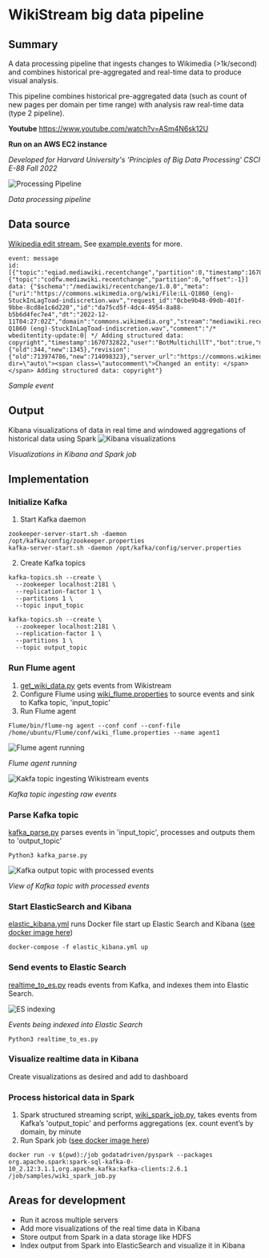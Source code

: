 # WikiStream big data pipeline

## Summary
A data processing pipeline that ingests changes to Wikimedia (>1k/second) and combines historical pre-aggregated and real-time data to produce visual analysis.

This pipeline combines historical pre-aggregated data (such as count of new pages per domain per time range) with analysis raw real-time data (type 2 pipeline).

**Youtube**
https://www.youtube.com/watch?v=ASm4N6sk12U


**Run on an AWS EC2 instance**

_Developed for Harvard University's 'Principles of Big Data Processing' CSCI E-88 Fall 2022_

![Processing Pipeline](assets/pipeline_reduced.png)

*Data processing pipeline*

## Data source
[Wikipedia edit stream.](https://wikitech.wikimedia.org/wiki/Event_Platform/EventStreams) See [example.events](example.events) for more.

```
event: message
id: [{"topic":"eqiad.mediawiki.recentchange","partition":0,"timestamp":1670732822001},{"topic":"codfw.mediawiki.recentchange","partition":0,"offset":-1}]
data: {"$schema":"/mediawiki/recentchange/1.0.0","meta":{"uri":"https://commons.wikimedia.org/wiki/File:LL-Q1860_(eng)-StuckInLagToad-indiscretion.wav","request_id":"0cbe9b48-09db-401f-9bbe-8cd8e1c6d220","id":"da75cd5f-4dc4-4954-8a88-b5b6d4fec7e4","dt":"2022-12-11T04:27:02Z","domain":"commons.wikimedia.org","stream":"mediawiki.recentchange","topic":"eqiad.mediawiki.recentchange","partition":0,"offset":4369496612},"id":2071131497,"type":"edit","namespace":6,"title":"File:LL-Q1860 (eng)-StuckInLagToad-indiscretion.wav","comment":"/* wbeditentity-update:0| */ Adding structured data: copyright","timestamp":1670732822,"user":"BotMultichillT","bot":true,"minor":false,"patrolled":true,"length":{"old":344,"new":1345},"revision":{"old":713974786,"new":714098323},"server_url":"https://commons.wikimedia.org","server_name":"commons.wikimedia.org","server_script_path":"/w","wiki":"commonswiki","parsedcomment":"‎<span dir=\"auto\"><span class=\"autocomment\">Changed an entity: </span></span> Adding structured data: copyright"}
```
*Sample event*
## Output
Kibana visualizations of data in real time and windowed aggregations of historical data using Spark
![Kibana visualizations](assets/outputs.png)

*Visualizations in Kibana and Spark job*
## Implementation
### Initialize Kafka

1. Start Kafka daemon

```
zookeeper-server-start.sh -daemon /opt/kafka/config/zookeeper.properties
kafka-server-start.sh -daemon /opt/kafka/config/server.properties
```

2. Create Kafka topics

```
kafka-topics.sh --create \
  --zookeeper localhost:2181 \
  --replication-factor 1 \
  --partitions 1 \
  --topic input_topic

kafka-topics.sh --create \
  --zookeeper localhost:2181 \
  --replication-factor 1 \
  --partitions 1 \
  --topic output_topic
```
### Run Flume agent

1. [get_wiki_data.py](get_wiki_data.py) gets events from Wikistream 
2. Configure Flume using [wiki_flume.properties](wiki_flume.properties) to source events and sink to Kafka topic, 'input_topic' 
3. Run Flume agent

```
Flume/bin/flume-ng agent --conf conf --conf-file /home/ubuntu/Flume/conf/wiki_flume.properties --name agent1
```

![Flume agent running](assets/flume_agent.png)

*Flume agent running*

![Kakfa topic ingesting Wikistream events](assets/kafka_input_topic.png)

*Kafka topic ingesting raw events*


### Parse Kafka topic

[kafka_parse.py](kafka_parse.py) parses events in 'input_topic', processes and outputs them to 'output_topic'

```
Python3 kafka_parse.py
```

![Kafka output topic with processed events](assets/kafka_output_topic.png)

*View of Kafka topic with processed events*

### Start ElasticSearch and Kibana

[elastic_kibana.yml](elastic_kibana.yml) runs Docker file start up Elastic Search and Kibana ([see docker image here](https://hub.docker.com/r/nshou/elasticsearch-kibana/))

```
docker-compose -f elastic_kibana.yml up 
```
### Send events to Elastic Search
[realtime_to_es.py](realtime_to_es.py) reads events from Kafka, and indexes them into Elastic Search.

![ES indexing](assets/ES_index.png)

*Events being indexed into Elastic Search*

```
Python3 realtime_to_es.py
```
### Visualize realtime data in Kibana
Create visualizations as desired and add to dashboard

### Process historical data in Spark

1. Spark structured streaming script, [wiki\_spark\_job.py](wiki_spark_job.py), takes events from Kafka’s 'output_topic' and performs aggregations (ex. count event’s by domain, by minute
2. Run Spark job ([see docker image here](https://github.com/godatadriven-dockerhub/pyspark))

```
docker run -v $(pwd):/job godatadriven/pyspark --packages org.apache.spark:spark-sql-kafka-0-10_2.12:3.1.1,org.apache.kafka:kafka-clients:2.6.1 /job/samples/wiki_spark_job.py
```

## Areas for development
- Run it across multiple servers
- Add more visualizations of the real time data in Kibana
- Store output from Spark in a data storage like HDFS
- Index output from Spark into ElasticSearch and visualize it in Kibana

 
